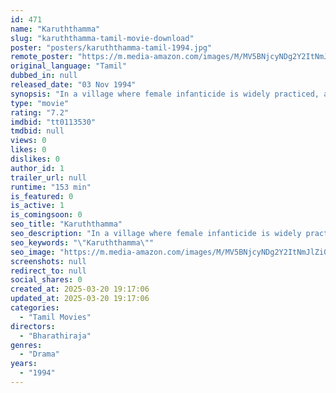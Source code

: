 ```yaml
---
id: 471
name: "Karuththamma"
slug: "karuththamma-tamil-movie-download"
poster: "posters/karuththamma-tamil-1994.jpg"
remote_poster: "https://m.media-amazon.com/images/M/MV5BNjcyNDg2Y2ItNmJlZi00NjA5LWFmM2ItODMzYzBjMjNmMTI4XkEyXkFqcGdeQXVyMTEzNzg0Mjkx._V1_SX300.jpg"
original_language: "Tamil"
dubbed_in: null
released_date: "03 Nov 1994"
synopsis: "In a village where female infanticide is widely practiced, a young woman fights for justice after her sister and her newborn child are both murdered."
type: "movie"
rating: "7.2"
imdbid: "tt0113530"
tmdbid: null
views: 0
likes: 0
dislikes: 0
author_id: 1
trailer_url: null
runtime: "153 min"
is_featured: 0
is_active: 1
is_comingsoon: 0
seo_title: "Karuththamma"
seo_description: "In a village where female infanticide is widely practiced, a young woman fights for justice after her sister and her newborn child are both murdered."
seo_keywords: "\"Karuththamma\""
seo_image: "https://m.media-amazon.com/images/M/MV5BNjcyNDg2Y2ItNmJlZi00NjA5LWFmM2ItODMzYzBjMjNmMTI4XkEyXkFqcGdeQXVyMTEzNzg0Mjkx._V1_SX300.jpg"
screenshots: null
redirect_to: null
social_shares: 0
created_at: 2025-03-20 19:17:06
updated_at: 2025-03-20 19:17:06
categories:
  - "Tamil Movies"
directors:
  - "Bharathiraja"
genres:
  - "Drama"
years:
  - "1994"
---
```

